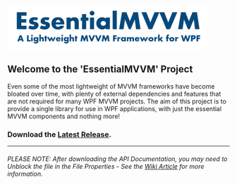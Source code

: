 ![alt text](https://raw.githubusercontent.com/laidbackcoder/EssentialMVVM/master/Wiki%20Files/EssentialMVVM.png "EssentialMVVM Logo1")

## Welcome to the 'EssentialMVVM' Project

Even some of the most lightweight of MVVM frameworks have become bloated over time, with plenty of external dependencies and features that are not required for many WPF MVVM projects. The aim of this project is to provide a single library for use in WPF applications, with just the essential MVVM components and nothing more!

### Download the [Latest Release](https://github.com/laidbackcoder/EssentialMVVM/releases "EssentialMVVM Releases").

---

###### *PLEASE NOTE: After downloading the API Documentation, you may need to Unblock the file in the File Properties - See the [Wiki Article](https://github.com/laidbackcoder/EssentialMVVM/wiki/Blank-API-Documentation) for more information.*


